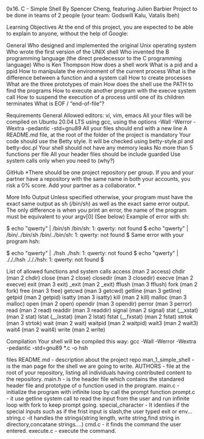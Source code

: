 0x16. C - Simple Shell By Spencer Cheng, featuring Julien Barbier Project to be done in teams of 2 people (your team: Godswill Kalu, Vatalis Ibeh)

Learning Objectives At the end of this project, you are expected to be able to explain to anyone, without the help of Google:

General Who designed and implemented the original Unix operating system Who wrote the first version of the UNIX shell Who invented the B programming language (the direct predecessor to the C programming language) Who is Ken Thompson How does a shell work What is a pid and a ppid How to manipulate the environment of the current process What is the difference between a function and a system call How to create processes What are the three prototypes of main How does the shell use the PATH to find the programs How to execute another program with the execve system call How to suspend the execution of a process until one of its children terminates What is EOF / “end-of-file”?

Requirements General Allowed editors: vi, vim, emacs All your files will be compiled on Ubuntu 20.04 LTS using gcc, using the options -Wall -Werror -Wextra -pedantic -std=gnu89 All your files should end with a new line A README.md file, at the root of the folder of the project is mandatory Your code should use the Betty style. It will be checked using betty-style.pl and betty-doc.pl Your shell should not have any memory leaks No more than 5 functions per file All your header files should be include guarded Use system calls only when you need to (why?)

GitHub *There should be one project repository per group. If you and your partner have a repository with the same name in both your accounts, you risk a 0% score. Add your partner as a collaborator. *

More Info Output Unless specified otherwise, your program must have the exact same output as sh (/bin/sh) as well as the exact same error output. The only difference is when you print an error, the name of the program must be equivalent to your argv[0] (See below) Example of error with sh:

$ echo "qwerty" | /bin/sh /bin/sh: 1: qwerty: not found $ echo "qwerty" | /bin/../bin/sh /bin/../bin/sh: 1: qwerty: not found $ Same error with your program hsh:

$ echo "qwerty" | ./hsh ./hsh: 1: qwerty: not found $ echo "qwerty" | ./././hsh ./././hsh: 1: qwerty: not found $

List of allowed functions and system calls access (man 2 access) chdir (man 2 chdir) close (man 2 close) closedir (man 3 closedir) execve (man 2 execve) exit (man 3 exit) _exit (man 2 _exit) fflush (man 3 fflush) fork (man 2 fork) free (man 3 free) getcwd (man 3 getcwd) getline (man 3 getline) getpid (man 2 getpid) isatty (man 3 isatty) kill (man 2 kill) malloc (man 3 malloc) open (man 2 open) opendir (man 3 opendir) perror (man 3 perror) read (man 2 read) readdir (man 3 readdir) signal (man 2 signal) stat (__xstat) (man 2 stat) lstat (__lxstat) (man 2 lstat) fstat (__fxstat) (man 2 fstat) strtok (man 3 strtok) wait (man 2 wait) waitpid (man 2 waitpid) wait3 (man 2 wait3) wait4 (man 2 wait4) write (man 2 write)

Compilation Your shell will be compiled this way: gcc -Wall -Werror -Wextra -pedantic -std=gnu89 *.c -o hsh

files README.md - description about the project repo man_1_simple_shell - is the man page for the shell we are going to write. AUTHORS - file at the root of your repository, listing all individuals having contributed content to the repository. main.h - is the header file which contains the standared header file and prototype of o function used in the program. main.c - initialize the program with infinite loop by call the prompt function prompt.c - it use getline system call to read the input from the user and run infinite loop with fork to keep prompt going. special_character - It identiies if the special inputs such as if the frist input is slash,the user typed exit or env... string.c -it handles the strings(string length, write string,find string in directory,concatane strings....) cmd.c - it finds the command the user entered. execute.c - execute the command.
